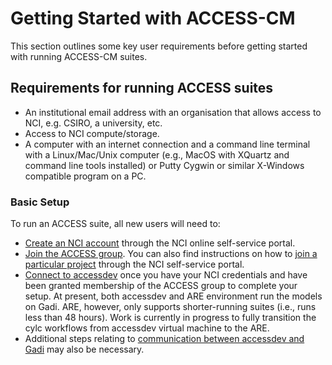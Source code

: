 # Getting Started with ACCESS-CM

This section outlines some key user requirements before getting started with running ACCESS-CM suites.

## Requirements for running ACCESS suites 

- An institutional email address with an organisation that allows access to NCI, e.g. CSIRO, a university, etc.
- Access to NCI compute/storage.
- A computer with an internet connection and a command line terminal with a Linux/Mac/Unix computer (e.g., MacOS with XQuartz and command line tools installed) or Putty Cygwin or similar X-Windows compatible program on a PC. 

### Basic Setup 
To run an ACCESS suite, all new users will need to:

- [Create an NCI account](https://opus.nci.org.au/display/Help/How+to+create+an+NCI+user+account) through the NCI online self-service portal.
- [Join the ACCESS group](https://my.nci.org.au/mancini/project/access/join). You can also find instructions on how to [join a particular project](https://opus.nci.org.au/display/Help/How+to+connect+to+a+project) through the NCI self-service portal. 
- [Connect to accessdev](https://accessdev.nci.org.au/trac/wiki/GettingConnected) once you have your NCI credentials and have been granted membership of the ACCESS group to complete your setup. At present, both accessdev and ARE environment run the models on Gadi. ARE, however, only supports shorter-running suites (i.e., runs less than 48 hours). Work is currently in progress to fully transition the cylc workflows from accessdev virtual machine to the ARE.
- Additional steps relating to [communication between accessdev and Gadi](https://accessdev.nci.org.au/trac/wiki/gadi) may also be necessary. 